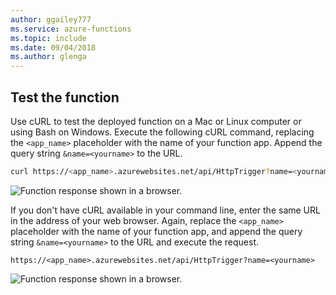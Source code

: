 ```yaml
---
author: ggailey777
ms.service: azure-functions
ms.topic: include
ms.date: 09/04/2018
ms.author: glenga
---
```

## <a name="test"></a>Test the function

Use cURL to test the deployed function on a Mac or Linux computer or using Bash on Windows. Execute the following cURL command, replacing the `<app_name>` placeholder with the name of your function app. Append the query string `&name=<yourname>` to the URL.

```bash
curl https://<app_name>.azurewebsites.net/api/HttpTrigger?name=<yourname>
```  

![Function response shown in a browser.](./media/functions-test-function-code/functions-azure-cli-function-test-curl.png)  

If you don't have cURL available in your command line, enter the same URL in the address of your web browser. Again, replace the `<app_name>` placeholder with the name of your function app, and append the query string `&name=<yourname>` to the URL and execute the request.

    https://<app_name>.azurewebsites.net/api/HttpTrigger?name=<yourname>
   
![Function response shown in a browser.](./media/functions-test-function-code/functions-azure-cli-function-test-browser.png)  
